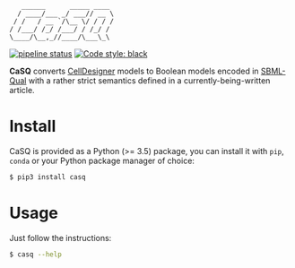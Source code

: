 ```
   ______      _____ ____ 
  / ____/___ _/ ___// __ \
 / /   / __ `/\__ \/ / / /
/ /___/ /_/ /___/ / /_/ / 
\____/\__,_//____/\___\_\ 
```

[![pipeline status](https://gitlab.inria.fr/soliman/sbgnpd2sbmlq/badges/master/pipeline.svg)](https://gitlab.inria.fr/soliman/sbgnpd2sbmlq/commits/master)
[![Code style: black](https://img.shields.io/badge/code%20style-black-000000.svg)](https://github.com/python/black)

**CaSQ** converts [CellDesigner](http://celldesigner.org) models to Boolean
models encoded in [SBML-Qual](http://sbml.org) with a rather strict semantics
defined in a currently-being-written article.

# Install

CaSQ is provided as a Python (>= 3.5) package, you can install it with `pip`,
`conda` or your Python package manager of choice:

```bash
$ pip3 install casq
```

# Usage

Just follow the instructions:

```bash
$ casq --help
```
